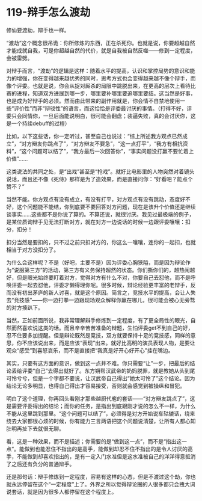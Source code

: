 # 119-辩手怎么渡劫

修仙要渡劫，辩手也一样。

“渡劫”这个概念很吊诡：你所修炼的东西，正在杀死你。也就是说，你要超越自然才能成就自我，可是你超越自然的代价，就是自我被自然反噬——修到一定程度，会被雷劈。

对辩手而言，“渡劫”的逻辑是这样：随着水平的提高，认识和掌控局势的意识和能力的增强，你在变得越来越优秀的同时，思考方式也会变得越来越不像个辩手，而像个评委。也就是说，你会从捉对厮杀的局限中跳脱出来，在更高的层次上看待比赛的进程，知道双方进展到哪一步，哪里要补哪里要追哪里要结。这当然是好事，也是成为好辩手的必须。然而由此带来的副作用就是，你会情不自禁地使用一些“评价性”而非“辩驳性”的语言，而这恰恰是评委最讨厌的事情。（打得不好，评委只会同情你，一旦后面能说明白，很可能会翻盘；装逼失败，真的会讨厌你，这是一个持续debuff的过程）

比如，以下这些话，你一定听过，甚至自己也说过：“综上所述我方观点已然成立”，“对方辩友你跳点了”，“对方辩友不要急”，“这一点打平”，“我方有相抗资料”，“这个问题可以结了”，“我方最后一次回答你”，“事实问题没打赢不要忙着上价值”……

这类说法的共同之处，是“出戏”甚至是“抢戏”。就好比电影里的人物突然对着镜头说话，而且还不像《死侍》那样是为了造效果，而是直接问你：“好看吧？能点个赞不？”

当然不能。你方观点有没有成立，有没有打平，对方观点有没有跳动，态度好不好，这个问题能不能结，你到底要不要回答对方问题，现在是该升个价值还是继续谈事实……这些都不是你说了算的。不算还说，就很讨厌。我见过最极端的例子，是某位质询辩手见无法打断对方，就在对方一边说话的时候一边跟评委嚷嚷：扣分，扣分！

扣分当然是要扣的，只不过之前只扣对方的，你这么一嚷嚷，连你的一起扣，也就相当于对方没扣分了。

为什么会这样呢？不是（好吧，主要不是）因为评委心胸狭隘，而是因为辩论作为“说服第三方”的活动，第三方有义务保持超然的状态。你们撕你们的，越热闹越好，但是眼光始终要盯着对方，觉得对方有什么不对，你要自己去怼他，而不是呼唤评委一起去怼他，评委才懒得理你呢。很多时候，辩论经验更丰富的老辩手，反而没有初出茅庐的新人讨喜，就是这个原因。简言之，竞技水平的提高，会让人失去“竞技感”——你一边打拳一边跟现场观众解释你赢在哪儿，很可能会被心无旁骛的对方揍趴下。

当然，正如前面所说，我非常理解辩手修炼到一定程度，有了更全局性的眼光，自然而然喜欢说这类的话。而且辛辛苦苦准备的辩题，生怕评委get不到自己的好，忍不住要多加提醒。但是辩论既然是竞技，双方就要保持十足的竞技感，同样的意思，你不应该说出来，而是应该“表现”出来。就好比高明的演员表现人物，是要让观众“感受”到喜怒哀乐，而不是直接把“我真是好开心好开心”挂在嘴边。

其实，只要有这方面的意识，做到这一点并不难。你只需要“让”一步，把最后的结论丢给评委“自己”去得出就好了。东方朔帮汉武帝的奶妈脱罪，就是教她从头到尾可怜兮兮，但是一个字都不要说，让汉武帝自己得出“她太可怜了”这个结论。因为结论无论多明显，也得自己得出才容易接受，否则就会感觉到被操纵和冒犯。

明白了这个道理，你再回头看刚才那些越厨代庖的套话——“对方辩友跳点了”，这是需要评委得出的结论；而你的任务，是指出到底跟刚才说的怎么不一样，为什么不能从这里跳到那里。“这个问题可以结了”，必须得是对方开始说车轱辘话，绕来绕去大家都很心烦的时候，你有能力三言两语把这个问题说清楚，让所有人都心知肚明再扯下去就很无聊。

看，这是一种效果，而不是描述；你需要的是“做到这一点”，而不是“指出这一点”。能做到也能忍住不指出的是高手，能做到却忍不住不指出的是令人讨厌的高手，不能做到却喜欢指出的，是有一定入门水准但是这水准被自己的洋洋得意抵消了之后还有负分的普通辩手。

还是那句话：辩手修炼到一定程度，容易有这样的心态，但是不渡过这个劫，你也就永远停留在这个“一定程度”上了。外界之所以觉得辩论圈的人很多都只会拽大词说套话，就是因为很多人都停留在这个程度上。